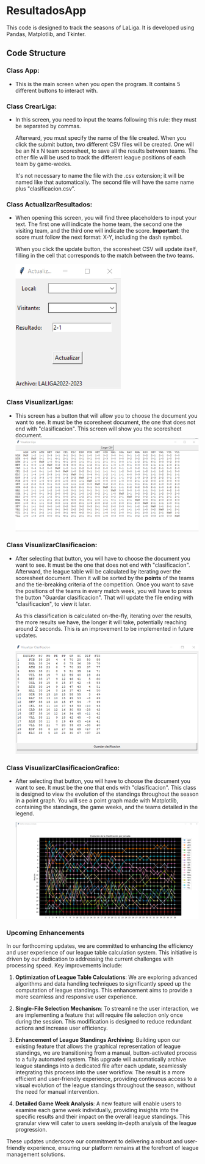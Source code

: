 # ResultadosApp

This code is designed to track the seasons of LaLiga. It is developed using Pandas, Matplotlib, and Tkinter.

## Code Structure

### **Class App**:
  - This is the main screen when you open the program. It contains 5 different buttons to interact with.

### **Class CrearLiga**:
  - In this screen, you need to input the teams following this rule: they must be separated by commas. 

    Afterward, you must specify the name of the file created. When you click the submit button, two different CSV files will be created. One will be an N x N team scoresheet, to save all the results between teams. The other file will be used to track the different league positions of each team by game-weeks. 

    It's not necessary to name the file with the .csv extension; it will be named like that automatically. The second file will have the same name plus "clasificacion.csv".

### **Class ActualizarResultados**:
   - When opening this screen, you will find three placeholders to input your text. The first one will indicate the home team, the second one the visiting team, and the third one will indicate the score. **Important**: the score must follow the next format: X-Y, including the dash symbol.

     When you click the update button, the scoresheet CSV will update itself, filling in the cell that corresponds to the match between the two teams.

     ![Texto Alternativo](images/Actualizar_resultado.png)

### **Class VisualizarLigas**:
   - This screen has a button that will allow you to choose the document you want to see. It must be the scoresheet document, the one that does not end with "clasificacion". This screen will show you the scoresheet document.
      ![Texto Alternativo](images/Visualizar_liga.png)

### **Class VisualizarClasificacion**:
   - After selecting that button, you will have to choose the document you want to see. It must be the one that does not end with "clasificacion". Afterward, the league table will be calculated by iterating over the scoresheet document. Then it will be sorted by the **points** of the teams and the tie-breaking criteria of the competition. Once you want to save the positions of the teams in every match week, you will have to press the button "Guardar clasificacion". That will update the file ending with "clasificacion", to view it later.

     As this classification is calculated on-the-fly, iterating over the results, the more results we have, the longer it will take, potentially reaching around 2 seconds. This is an improvement to be implemented in future updates.

     ![Texto Alternativo](images/Visualizar_clasificacion.png)

### **Class VisualizarClasificacionGrafico**:
   - After selecting that button, you will have to choose the document you want to see. It must be the one that ends with "clasificacion". This class is designed to view the evolution of the standings throughout the season in a point graph. You will see a point graph made with Matplotlib, containing the standings, the game weeks, and the teams detailed in the legend.


     ![Texto Alternativo](images/Visualizar_historica.png)


### Upcoming Enhancements

In our forthcoming updates, we are committed to enhancing the efficiency and user experience of our league table calculation system. This initiative is driven by our dedication to addressing the current challenges with processing speed. Key improvements include:

1. **Optimization of League Table Calculations**: We are exploring advanced algorithms and data handling techniques to significantly speed up the computation of league standings. This enhancement aims to provide a more seamless and responsive user experience.

2. **Single-File Selection Mechanism**: To streamline the user interaction, we are implementing a feature that will require file selection only once during the session. This modification is designed to reduce redundant actions and increase user efficiency.

3. **Enhancement of League Standings Archiving**: Building upon our existing feature that allows the graphical representation of league standings, we are transitioning from a manual, button-activated process to a fully automated system. This upgrade will automatically archive league standings into a dedicated file after each update, seamlessly integrating this process into the user workflow. The result is a more efficient and user-friendly experience, providing continuous access to a visual evolution of the league standings throughout the season, without the need for manual intervention.

4. **Detailed Game Week Analysis**: A new feature will enable users to examine each game week individually, providing insights into the specific results and their impact on the overall league standings. This granular view will cater to users seeking in-depth analysis of the league progression.

These updates underscore our commitment to delivering a robust and user-friendly experience, ensuring our platform remains at the forefront of league management solutions.
